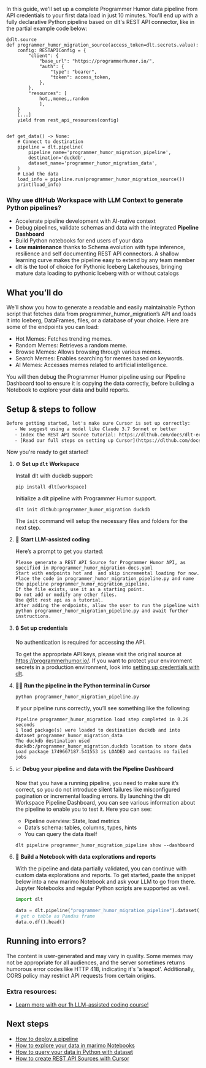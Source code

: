 In this guide, we'll set up a complete Programmer Humor data pipeline from API credentials to your first data load in just 10 minutes. You'll end up with a fully declarative Python pipeline based on dlt's REST API connector, like in the partial example code below:

```python-outcome
@dlt.source
def programmer_humor_migration_source(access_token=dlt.secrets.value):
    config: RESTAPIConfig = {
        "client": {
            "base_url": "https://programmerhumor.io/",
            "auth": {
                "type": "bearer",
                "token": access_token,
            },
        },
        "resources": [
            hot,,memes,,random
            ],
    }
    [...]
    yield from rest_api_resources(config)


def get_data() -> None:
    # Connect to destination
    pipeline = dlt.pipeline(
        pipeline_name='programmer_humor_migration_pipeline',
        destination='duckdb',
        dataset_name='programmer_humor_migration_data', 
    )
    # Load the data
    load_info = pipeline.run(programmer_humor_migration_source())
    print(load_info) 
```

### Why use dltHub Workspace with LLM Context to generate Python pipelines?

- Accelerate pipeline development with AI-native context
- Debug pipelines, validate schemas and data with the integrated **Pipeline Dashboard**
- Build Python notebooks for end users of your data
- **Low maintenance** thanks to Schema evolution with type inference, resilience and self documenting REST API connectors. A shallow learning curve makes the pipeline easy to extend by any team member
- dlt is the tool of choice for Pythonic Iceberg Lakehouses, bringing mature data loading to pythonic Iceberg with or without catalogs

## What you’ll do

We’ll show you how to generate a readable and easily maintainable Python script that fetches data from programmer_humor_migration’s API and loads it into Iceberg, DataFrames, files, or a database of your choice. Here are some of the endpoints you can load:

- Hot Memes: Fetches trending memes.
- Random Memes: Retrieves a random meme.
- Browse Memes: Allows browsing through various memes.
- Search Memes: Enables searching for memes based on keywords.
- AI Memes: Accesses memes related to artificial intelligence.

You will then debug the Programmer Humor pipeline using our Pipeline Dashboard tool to ensure it is copying the data correctly, before building a Notebook to explore your data and build reports.

## Setup & steps to follow

```default
Before getting started, let's make sure Cursor is set up correctly:
   - We suggest using a model like Claude 3.7 Sonnet or better
   - Index the REST API Source tutorial: https://dlthub.com/docs/dlt-ecosystem/verified-sources/rest_api/ and add it to context as **@dlt rest api**
   - [Read our full steps on setting up Cursor](https://dlthub.com/docs/dlt-ecosystem/llm-tooling/cursor-restapi#23-configuring-cursor-with-documentation)
```

Now you're ready to get started!

1. ⚙️ **Set up `dlt` Workspace**
    
    Install dlt with duckdb support:
    ```shell
    pip install dlt[workspace]
    ```

    Initialize a dlt pipeline with Programmer Humor support.
    ```shell
    dlt init dlthub:programmer_humor_migration duckdb
    ```

    The `init` command will setup the necessary files and folders for the next step.
    
2. 🤠 **Start LLM-assisted coding**
    
    Here’s a prompt to get you started:
    
    ```prompt
    Please generate a REST API Source for Programmer Humor API, as specified in @programmer_humor_migration-docs.yaml 
    Start with endpoints hot and  and skip incremental loading for now. 
    Place the code in programmer_humor_migration_pipeline.py and name the pipeline programmer_humor_migration_pipeline. 
    If the file exists, use it as a starting point. 
    Do not add or modify any other files. 
    Use @dlt rest api as a tutorial. 
    After adding the endpoints, allow the user to run the pipeline with python programmer_humor_migration_pipeline.py and await further instructions.
    ```

    
3. 🔒 **Set up credentials** 
    
    No authentication is required for accessing the API.
    
    To get the appropriate API keys, please visit the original source at https://programmerhumor.io/.
    If you want to protect your environment secrets in a production environment, look into [setting up credentials with dlt](https://dlthub.com/docs/walkthroughs/add_credentials).
    
4. 🏃‍♀️ **Run the pipeline in the Python terminal in Cursor**
    
    ```shell
    python programmer_humor_migration_pipeline.py
    ```
    
    If your pipeline runs correctly, you’ll see something like the following:
    
    ```shell
    Pipeline programmer_humor_migration load step completed in 0.26 seconds
    1 load package(s) were loaded to destination duckdb and into dataset programmer_humor_migration_data
    The duckdb destination used duckdb:/programmer_humor_migration.duckdb location to store data
    Load package 1749667187.541553 is LOADED and contains no failed jobs
    ```
    
5. 📈 **Debug your pipeline and data with the Pipeline Dashboard**

    Now that you have a running pipeline, you need to make sure it’s correct, so you do not introduce silent failures like misconfigured pagination or incremental loading errors. By launching the dlt Workspace Pipeline Dashboard, you can see various information about the pipeline to enable you to test it. Here you can see:
    - Pipeline overview: State, load metrics
    - Data’s schema: tables, columns, types, hints
    - You can query the data itself
    
    ```shell
    dlt pipeline programmer_humor_migration_pipeline show --dashboard
    ```
    
6. 🐍 **Build a Notebook with data explorations and reports**

    With the pipeline and data partially validated, you can continue with custom data explorations and reports. To get started, paste the snippet below into a new marimo Notebook and ask your LLM to go from there. Jupyter Notebooks and regular Python scripts are supported as well.

    
    ```python
    import dlt

   data = dlt.pipeline("programmer_humor_migration_pipeline").dataset()
   # get o table as Pandas frame
   data.o.df().head()
    ```

## Running into errors?

The content is user-generated and may vary in quality. Some memes may not be appropriate for all audiences, and the server sometimes returns humorous error codes like HTTP 418, indicating it's 'a teapot'. Additionally, CORS policy may restrict API requests from certain origins.

### Extra resources:

- [Learn more with our 1h LLM-assisted coding course!](https://www.youtube.com/watch?v=GGid70rnJuM)

## Next steps

- [How to deploy a pipeline](https://dlthub.com/docs/walkthroughs/deploy-a-pipeline)
- [How to explore your data in marimo Notebooks](https://dlthub.com/docs/general-usage/dataset-access/marimo)
- [How to query your data in Python with dataset](https://dlthub.com/docs/general-usage/dataset-access/dataset)
- [How to create REST API Sources with Cursor](https://dlthub.com/docs/dlt-ecosystem/llm-tooling/cursor-restapi)